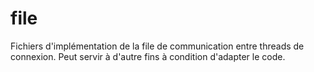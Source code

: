 # file
Fichiers d'implémentation de la file de communication entre threads de connexion.
Peut servir à d'autre fins à condition d'adapter le code.
